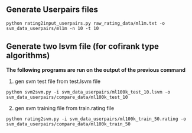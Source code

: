 ## Generate Userpairs files

```
python rating2input_userpairs.py raw_rating_data/ml1m.txt -o svm_data_userpairs/ml1m -n 10 -t 10
```


## Generate two lsvm file (for cofirank type algorithms) 

**The following programs are run on the output of the previous command**

1. gen svm test file from test.lsvm file

```
python svm2svm.py -i svm_data_userpairs/ml100k_test_10.lsvm -o svm_data_userpairs/compare_data/ml100k_test_10
```

2. gen svm training file from train.rating file

```
python rating2svm.py -i svm_data_userpairs/ml100k_train_50.rating -o svm_data_userpairs/compare_data/ml100k_train_50
```
